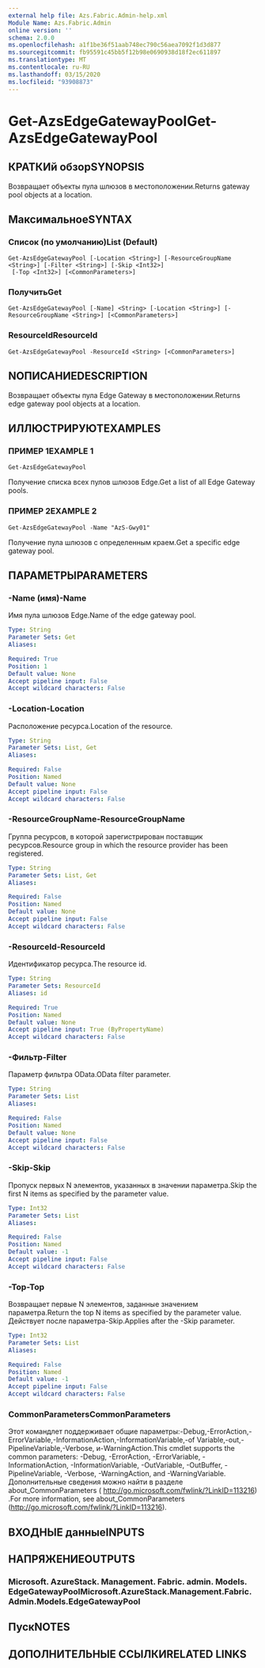 ```yaml
---
external help file: Azs.Fabric.Admin-help.xml
Module Name: Azs.Fabric.Admin
online version: ''
schema: 2.0.0
ms.openlocfilehash: a1f1be36f51aab748ec790c56aea7092f1d3d877
ms.sourcegitcommit: fb95591c45bb5f12b98e0690938d18f2ec611897
ms.translationtype: MT
ms.contentlocale: ru-RU
ms.lasthandoff: 03/15/2020
ms.locfileid: "93908873"
---
```

# <span data-ttu-id="a5bcc-101">Get-AzsEdgeGatewayPool</span><span class="sxs-lookup"><span data-stu-id="a5bcc-101">Get-AzsEdgeGatewayPool</span></span>

## <span data-ttu-id="a5bcc-102">КРАТКИй обзор</span><span class="sxs-lookup"><span data-stu-id="a5bcc-102">SYNOPSIS</span></span>
<span data-ttu-id="a5bcc-103">Возвращает объекты пула шлюзов в местоположении.</span><span class="sxs-lookup"><span data-stu-id="a5bcc-103">Returns gateway pool objects at a location.</span></span>

## <span data-ttu-id="a5bcc-104">Максимальное</span><span class="sxs-lookup"><span data-stu-id="a5bcc-104">SYNTAX</span></span>

### <span data-ttu-id="a5bcc-105">Список (по умолчанию)</span><span class="sxs-lookup"><span data-stu-id="a5bcc-105">List (Default)</span></span>
```
Get-AzsEdgeGatewayPool [-Location <String>] [-ResourceGroupName <String>] [-Filter <String>] [-Skip <Int32>]
 [-Top <Int32>] [<CommonParameters>]
```

### <span data-ttu-id="a5bcc-106">Получить</span><span class="sxs-lookup"><span data-stu-id="a5bcc-106">Get</span></span>
```
Get-AzsEdgeGatewayPool [-Name] <String> [-Location <String>] [-ResourceGroupName <String>] [<CommonParameters>]
```

### <span data-ttu-id="a5bcc-107">ResourceId</span><span class="sxs-lookup"><span data-stu-id="a5bcc-107">ResourceId</span></span>
```
Get-AzsEdgeGatewayPool -ResourceId <String> [<CommonParameters>]
```

## <span data-ttu-id="a5bcc-108">NОПИСАНИЕ</span><span class="sxs-lookup"><span data-stu-id="a5bcc-108">DESCRIPTION</span></span>
<span data-ttu-id="a5bcc-109">Возвращает объекты пула Edge Gateway в местоположении.</span><span class="sxs-lookup"><span data-stu-id="a5bcc-109">Returns edge gateway pool objects at a location.</span></span>

## <span data-ttu-id="a5bcc-110">ИЛЛЮСТРИРУЮТ</span><span class="sxs-lookup"><span data-stu-id="a5bcc-110">EXAMPLES</span></span>

### <span data-ttu-id="a5bcc-111">ПРИМЕР 1</span><span class="sxs-lookup"><span data-stu-id="a5bcc-111">EXAMPLE 1</span></span>
```
Get-AzsEdgeGatewayPool
```

<span data-ttu-id="a5bcc-112">Получение списка всех пулов шлюзов Edge.</span><span class="sxs-lookup"><span data-stu-id="a5bcc-112">Get a list of all Edge Gateway pools.</span></span>

### <span data-ttu-id="a5bcc-113">ПРИМЕР 2</span><span class="sxs-lookup"><span data-stu-id="a5bcc-113">EXAMPLE 2</span></span>
```
Get-AzsEdgeGatewayPool -Name "AzS-Gwy01"
```

<span data-ttu-id="a5bcc-114">Получение пула шлюзов с определенным краем.</span><span class="sxs-lookup"><span data-stu-id="a5bcc-114">Get a specific edge gateway pool.</span></span>

## <span data-ttu-id="a5bcc-115">ПАРАМЕТРЫ</span><span class="sxs-lookup"><span data-stu-id="a5bcc-115">PARAMETERS</span></span>

### <span data-ttu-id="a5bcc-116">-Name (имя)</span><span class="sxs-lookup"><span data-stu-id="a5bcc-116">-Name</span></span>
<span data-ttu-id="a5bcc-117">Имя пула шлюзов Edge.</span><span class="sxs-lookup"><span data-stu-id="a5bcc-117">Name of the edge gateway pool.</span></span>

```yaml
Type: String
Parameter Sets: Get
Aliases:

Required: True
Position: 1
Default value: None
Accept pipeline input: False
Accept wildcard characters: False
```

### <span data-ttu-id="a5bcc-118">-Location</span><span class="sxs-lookup"><span data-stu-id="a5bcc-118">-Location</span></span>
<span data-ttu-id="a5bcc-119">Расположение ресурса.</span><span class="sxs-lookup"><span data-stu-id="a5bcc-119">Location of the resource.</span></span>

```yaml
Type: String
Parameter Sets: List, Get
Aliases:

Required: False
Position: Named
Default value: None
Accept pipeline input: False
Accept wildcard characters: False
```

### <span data-ttu-id="a5bcc-120">-ResourceGroupName</span><span class="sxs-lookup"><span data-stu-id="a5bcc-120">-ResourceGroupName</span></span>
<span data-ttu-id="a5bcc-121">Группа ресурсов, в которой зарегистрирован поставщик ресурсов.</span><span class="sxs-lookup"><span data-stu-id="a5bcc-121">Resource group in which the resource provider has been registered.</span></span>

```yaml
Type: String
Parameter Sets: List, Get
Aliases:

Required: False
Position: Named
Default value: None
Accept pipeline input: False
Accept wildcard characters: False
```

### <span data-ttu-id="a5bcc-122">-ResourceId</span><span class="sxs-lookup"><span data-stu-id="a5bcc-122">-ResourceId</span></span>
<span data-ttu-id="a5bcc-123">Идентификатор ресурса.</span><span class="sxs-lookup"><span data-stu-id="a5bcc-123">The resource id.</span></span>

```yaml
Type: String
Parameter Sets: ResourceId
Aliases: id

Required: True
Position: Named
Default value: None
Accept pipeline input: True (ByPropertyName)
Accept wildcard characters: False
```

### <span data-ttu-id="a5bcc-124">-Фильтр</span><span class="sxs-lookup"><span data-stu-id="a5bcc-124">-Filter</span></span>
<span data-ttu-id="a5bcc-125">Параметр фильтра OData.</span><span class="sxs-lookup"><span data-stu-id="a5bcc-125">OData filter parameter.</span></span>

```yaml
Type: String
Parameter Sets: List
Aliases:

Required: False
Position: Named
Default value: None
Accept pipeline input: False
Accept wildcard characters: False
```

### <span data-ttu-id="a5bcc-126">-Skip</span><span class="sxs-lookup"><span data-stu-id="a5bcc-126">-Skip</span></span>
<span data-ttu-id="a5bcc-127">Пропуск первых N элементов, указанных в значении параметра.</span><span class="sxs-lookup"><span data-stu-id="a5bcc-127">Skip the first N items as specified by the parameter value.</span></span>

```yaml
Type: Int32
Parameter Sets: List
Aliases:

Required: False
Position: Named
Default value: -1
Accept pipeline input: False
Accept wildcard characters: False
```

### <span data-ttu-id="a5bcc-128">-Top</span><span class="sxs-lookup"><span data-stu-id="a5bcc-128">-Top</span></span>
<span data-ttu-id="a5bcc-129">Возвращает первые N элементов, заданные значением параметра.</span><span class="sxs-lookup"><span data-stu-id="a5bcc-129">Return the top N items as specified by the parameter value.</span></span>
<span data-ttu-id="a5bcc-130">Действует после параметра-Skip.</span><span class="sxs-lookup"><span data-stu-id="a5bcc-130">Applies after the -Skip parameter.</span></span>

```yaml
Type: Int32
Parameter Sets: List
Aliases:

Required: False
Position: Named
Default value: -1
Accept pipeline input: False
Accept wildcard characters: False
```

### <span data-ttu-id="a5bcc-131">CommonParameters</span><span class="sxs-lookup"><span data-stu-id="a5bcc-131">CommonParameters</span></span>
<span data-ttu-id="a5bcc-132">Этот командлет поддерживает общие параметры:-Debug,-ErrorAction,-ErrorVariable,-InformationAction,-InformationVariable,-of Variable,-out,-PipelineVariable,-Verbose, и-WarningAction.</span><span class="sxs-lookup"><span data-stu-id="a5bcc-132">This cmdlet supports the common parameters: -Debug, -ErrorAction, -ErrorVariable, -InformationAction, -InformationVariable, -OutVariable, -OutBuffer, -PipelineVariable, -Verbose, -WarningAction, and -WarningVariable.</span></span> <span data-ttu-id="a5bcc-133">Дополнительные сведения можно найти в разделе about_CommonParameters ( http://go.microsoft.com/fwlink/?LinkID=113216) .</span><span class="sxs-lookup"><span data-stu-id="a5bcc-133">For more information, see about_CommonParameters (http://go.microsoft.com/fwlink/?LinkID=113216).</span></span>

## <span data-ttu-id="a5bcc-134">ВХОДНЫЕ данные</span><span class="sxs-lookup"><span data-stu-id="a5bcc-134">INPUTS</span></span>

## <span data-ttu-id="a5bcc-135">НАПРЯЖЕНИЕ</span><span class="sxs-lookup"><span data-stu-id="a5bcc-135">OUTPUTS</span></span>

### <span data-ttu-id="a5bcc-136">Microsoft. AzureStack. Management. Fabric. admin. Models. EdgeGatewayPool</span><span class="sxs-lookup"><span data-stu-id="a5bcc-136">Microsoft.AzureStack.Management.Fabric.Admin.Models.EdgeGatewayPool</span></span>

## <span data-ttu-id="a5bcc-137">Пуск</span><span class="sxs-lookup"><span data-stu-id="a5bcc-137">NOTES</span></span>

## <span data-ttu-id="a5bcc-138">ДОПОЛНИТЕЛЬНЫЕ ССЫЛКИ</span><span class="sxs-lookup"><span data-stu-id="a5bcc-138">RELATED LINKS</span></span>
